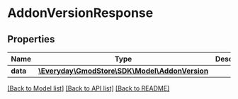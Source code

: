 # AddonVersionResponse

## Properties
Name | Type | Description | Notes
------------ | ------------- | ------------- | -------------
**data** | [**\Everyday\GmodStore\SDK\Model\AddonVersion**](AddonVersion.md) |  | [optional] 

[[Back to Model list]](../../README.md#documentation-for-models) [[Back to API list]](../../README.md#documentation-for-api-endpoints) [[Back to README]](../../README.md)

